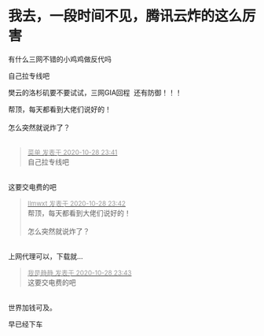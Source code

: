 # 我去，一段时间不见，腾讯云炸的这么厉害


有什么三网不错的小鸡鸡做反代吗

自己拉专线吧

樊云的洛杉矶要不要试试，三网GIA回程&nbsp;&nbsp;还有防御！！！

帮顶，每天都看到大佬们说好的！<br />
<br />
怎么突然就说炸了？<br />
<br />
<img src="static/image/smiley/default/time.gif" smilieid="15" border="0" alt="" /><img src="static/image/smiley/default/time.gif" smilieid="15" border="0" alt="" /><img src="static/image/smiley/default/time.gif" smilieid="15" border="0" alt="" />

<div class="quote"><blockquote><font size="2"><a href="https://www.hostloc.com/forum.php?mod=redirect&amp;goto=findpost&amp;pid=9366910&amp;ptid=759614" target="_blank"><font color="#999999">菜单 发表于 2020-10-28 23:41</font></a></font><br />
自己拉专线吧</blockquote></div><br />
这要交电费的吧

<div class="quote"><blockquote><font size="2"><a href="https://www.hostloc.com/forum.php?mod=redirect&amp;goto=findpost&amp;pid=9366913&amp;ptid=759614" target="_blank"><font color="#999999">llmwxt 发表于 2020-10-28 23:42</font></a></font><br />
帮顶，每天都看到大佬们说好的！<br />
<br />
怎么突然就说炸了？</blockquote></div><br />
上网代理可以，下载就...

<div class="quote"><blockquote><font size="2"><a href="https://www.hostloc.com/forum.php?mod=redirect&amp;goto=findpost&amp;pid=9366917&amp;ptid=759614" target="_blank"><font color="#999999">我是静静 发表于 2020-10-28 23:43</font></a></font><br />
这要交电费的吧</blockquote></div><br />
世界加钱可及。

早已经下车
